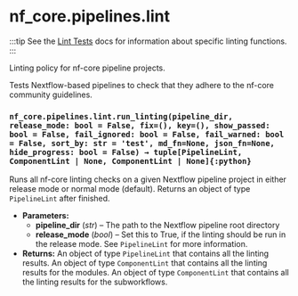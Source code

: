 # nf_core.pipelines.lint

:::tip
See the [Lint Tests]() docs for information about specific linting functions.
:::

<a id="module-nf_core.pipelines.lint"></a>

Linting policy for nf-core pipeline projects.

Tests Nextflow-based pipelines to check that they adhere to
the nf-core community guidelines.

### `nf_core.pipelines.lint.run_linting(pipeline_dir, release_mode: bool = False, fix=(), key=(), show_passed: bool = False, fail_ignored: bool = False, fail_warned: bool = False, sort_by: str = 'test', md_fn=None, json_fn=None, hide_progress: bool = False) → tuple[PipelineLint, ComponentLint | None, ComponentLint | None]{:python}`

Runs all nf-core linting checks on a given Nextflow pipeline project
in either release mode or normal mode (default). Returns an object
of type `PipelineLint` after finished.

- **Parameters:**
  - **pipeline_dir** (_str_) – The path to the Nextflow pipeline root directory
  - **release_mode** (_bool_) – Set this to True, if the linting should be run in the release mode.
    See `PipelineLint` for more information.
- **Returns:**
  An object of type `PipelineLint` that contains all the linting results.
  An object of type `ComponentLint` that contains all the linting results for the modules.
  An object of type `ComponentLint` that contains all the linting results for the subworkflows.
